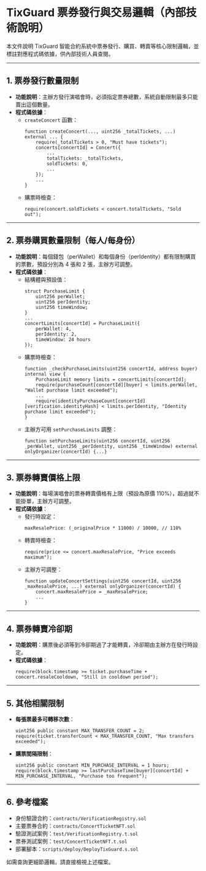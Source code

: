 # TixGuard 票券發行與交易邏輯（內部技術說明）

本文件說明 TixGuard 智能合約系統中票券發行、購買、轉賣等核心限制邏輯，並標註對應程式碼依據，供內部技術人員查閱。

---

## 1. 票券發行數量限制

- **功能說明**：主辦方發行演唱會時，必須指定票券總數，系統自動限制最多只能賣出這個數量。
- **程式碼依據**：
  - `createConcert` 函數：
    ```solidity
    function createConcert(..., uint256 _totalTickets, ...) external ... {
        require(_totalTickets > 0, "Must have tickets");
        concerts[concertId] = Concert({
            ...
            totalTickets: _totalTickets,
            soldTickets: 0,
            ...
        });
        ...
    }
    ```
  - 購票時檢查：
    ```solidity
    require(concert.soldTickets < concert.totalTickets, "Sold out");
    ```

---

## 2. 票券購買數量限制（每人/每身份）

- **功能說明**：每個錢包（perWallet）和每個身份（perIdentity）都有限制購買的票數，預設分別為 4 張和 2 張，主辦方可調整。
- **程式碼依據**：
  - 結構體與預設值：
    ```solidity
    struct PurchaseLimit {
        uint256 perWallet;
        uint256 perIdentity;
        uint256 timeWindow;
    }
    ...
    concertLimits[concertId] = PurchaseLimit({
        perWallet: 4,
        perIdentity: 2,
        timeWindow: 24 hours
    });
    ```
  - 購票時檢查：
    ```solidity
    function _checkPurchaseLimits(uint256 concertId, address buyer) internal view {
        PurchaseLimit memory limits = concertLimits[concertId];
        require(purchaseCount[concertId][buyer] < limits.perWallet, "Wallet purchase limit exceeded");
        ...
        require(identityPurchaseCount[concertId][verification.identityHash] < limits.perIdentity, "Identity purchase limit exceeded");
    }
    ```
  - 主辦方可用 `setPurchaseLimits` 調整：
    ```solidity
    function setPurchaseLimits(uint256 concertId, uint256 _perWallet, uint256 _perIdentity, uint256 _timeWindow) external onlyOrganizer(concertId) {...}
    ```

---

## 3. 票券轉賣價格上限

- **功能說明**：每場演唱會的票券轉賣價格有上限（預設為原價 110%），超過就不能掛單，主辦方可調整。
- **程式碼依據**：
  - 發行時設定：
    ```solidity
    maxResalePrice: (_originalPrice * 11000) / 10000, // 110%
    ```
  - 轉賣時檢查：
    ```solidity
    require(price <= concert.maxResalePrice, "Price exceeds maximum");
    ```
  - 主辦方可調整：
    ```solidity
    function updateConcertSettings(uint256 concertId, uint256 _maxResalePrice, ...) external onlyOrganizer(concertId) {
        concert.maxResalePrice = _maxResalePrice;
        ...
    }
    ```

---

## 4. 票券轉賣冷卻期

- **功能說明**：購票後必須等到冷卻期過了才能轉賣，冷卻期由主辦方在發行時設定。
- **程式碼依據**：
    ```solidity
    require(block.timestamp >= ticket.purchaseTime + concert.resaleCooldown, "Still in cooldown period");
    ```

---

## 5. 其他相關限制

- **每張票最多可轉移次數**：
    ```solidity
    uint256 public constant MAX_TRANSFER_COUNT = 2;
    require(ticket.transferCount < MAX_TRANSFER_COUNT, "Max transfers exceeded");
    ```
- **購票間隔限制**：
    ```solidity
    uint256 public constant MIN_PURCHASE_INTERVAL = 1 hours;
    require(block.timestamp >= lastPurchaseTime[buyer][concertId] + MIN_PURCHASE_INTERVAL, "Purchase too frequent");
    ```

---

## 6. 參考檔案
- 身份驗證合約：`contracts/VerificationRegistry.sol`
- 主要票券合約：`contracts/ConcertTicketNFT.sol`
- 驗證測試案例：`test/VerificationRegistry.t.sol`
- 票券測試案例：`test/ConcertTicketNFT.t.sol`
- 部署腳本：`scripts/deploy/DeployTixGuard.s.sol`

如需查詢更細節邏輯，請直接檢視上述檔案。 